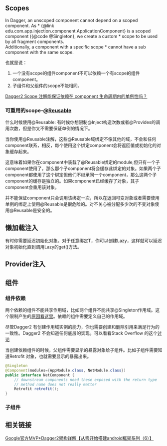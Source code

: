 ## Scopes  
In Dagger, an unscoped component cannot depend on a scoped component. As * {@link edu.com.app.injection.component.ApplicationComponent} is a scoped component ({@code @Singleton}, we create a custom  * scope to be used by all fragment components.   
Additionally, a component with a specific scope * cannot have a sub component with the same scope.    

也就是说：  
1. 一个没有scope的组件component不可以依赖一个有scope的组件component。  
2. 子组件和父组件的scope不能相同。  

[Dagger2 Scope 注解能保证依赖在 component 生命周期内的单例性吗？](https://blog.piasy.com/2016/04/11/Dagger2-Scope-Instance/)

### 可重用的scope-[@Reusable](https://google.github.io/dagger/api/latest/dagger/Reusable.html)  
什么时候使用@Reusable: 有时候你想限制@Inject构造次数或者@Provides的调用次数，但是你又不需要保证单例的情况下。     

当你使用@Reusable注解，这些@Reusable域绑定不像其他的域，不会和任何component联系，相反，每个使用这个绑定component会将返回值或初始化的对象缓存起来。  

这意味着如果你在component中装载了@Reusable绑定的module,但只有一个子component使用了，那么那个子component将会缓存此绑定的对象。如果两个子component都使用了这个绑定但他们不继承同一个component，那么这两个子component的缓存是独立的。如果component已经缓存了对象，其子component会重用该对象。   

并不能保证component只会调用该绑定一次，所以在返回可变对象或者需要使用单例的绑定上使用@Reusable是很危险的。对不关心被分配多少次的不变对象使用@Reusable是安全的。

## 懒加载注入
有时你需要延迟初始化对象。对于任意绑定T，你可以创建Lazy<T>，这样就可以延迟对象初始化直到调用Lazy<T>的get()方法。

## Provider注入


## 组件
### 组件依赖  
两个依赖的组件不能共享作用域，比如两个组件不能共享@Singleton作用域。这个限制产生的[原因看这里](https://github.com/google/dagger/issues/107#issuecomment-71073298)。依赖的组件需要定义自己的作用域。     

尽管Dagger2 有创建作用域实例的能力，你也需要创建和删除引用来满足行为的一致性。Dagger2 不会知道任何底层的实现。可以看看Stack Overflow 的这个[讨论](https://stackoverflow.com/questions/28411352/what-determines-the-lifecycle-of-a-component-object-graph-in-dagger-2)  

当创建依赖组件的时候，父组件需要显示的暴露对象给子组件。比如子组件需要知道Retrofit 对象，也就需要显示的暴露出来。
```java
@Singleton
@Component(modules={AppModule.class, NetModule.class})
public interface NetComponent {
    // downstream components need these exposed with the return type
    // method name does not really matter
    Retrofit retrofit();
}
```
### 子组件  



## 相关链接
[Google官方MVP+Dagger2架构详解【从零开始搭建android框架系列（6）】](http://www.jianshu.com/p/01d3c014b0b1)  
